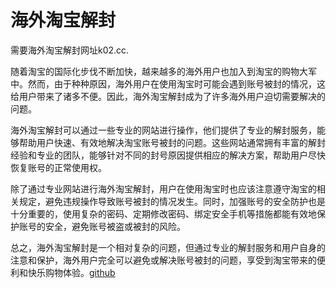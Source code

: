 # 海外淘宝解封

需要海外淘宝解封网址k02.cc.

随着淘宝的国际化步伐不断加快，越来越多的海外用户也加入到淘宝的购物大军中。然而，由于种种原因，海外用户在使用淘宝时可能会遇到账号被封的情况，这给用户带来了诸多不便。因此，海外淘宝解封成为了许多海外用户迫切需要解决的问题。

海外淘宝解封可以通过一些专业的网站进行操作，他们提供了专业的解封服务，能够帮助用户快速、有效地解决淘宝账号被封的问题。这些网站通常拥有丰富的解封经验和专业的团队，能够针对不同的封号原因提供相应的解决方案，帮助用户尽快恢复账号的正常使用权。

除了通过专业网站进行海外淘宝解封，用户在使用淘宝时也应该注意遵守淘宝的相关规定，避免违规操作导致账号被封的情况发生。同时，加强账号的安全防护也是十分重要的，使用复杂的密码、定期修改密码、绑定安全手机等措施都能有效地保护账号的安全，避免账号被盗或被封的风险。

总之，海外淘宝解封是一个相对复杂的问题，但通过专业的解封服务和用户自身的注意和保护，海外用户完全可以避免或解决账号被封的问题，享受到淘宝带来的便利和快乐购物体验。[github](https://github.com)